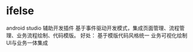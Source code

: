 # ifelse
android studio 辅助开发插件
基于事件驱动开发模式，集成页面管理、流程管理、业务流程绘制、代码模版。
好处：
    基于模版代码风格统一
    业务可视化绘制
    UI与业务一体集成
    
    
